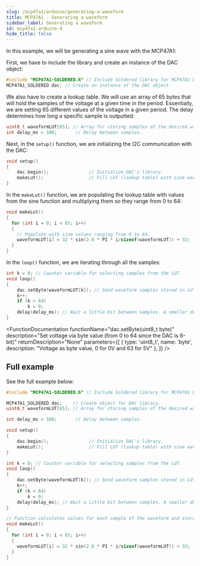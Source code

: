 ```yaml
---
slug: /mcp47a1/arduino/generating-a-waveform
title: MCP47A1 - Generating a waveform
sidebar_label: Generating a waveform
id: mcp47a1-arduino-4
hide_title: false
---
```


In this example, we will be generating a sine wave with the MCP47A1:

First, we have to include the library and create an instance of the DAC object:

```cpp
#include "MCP47A1-SOLDERED.h" // Include Soldered library for MCP47A1 DAC.
MCP47A1_SOLDERED dac; // Create an instance of the DAC object.
```

We also have to create a lookup table. We will use an array of 65 bytes that will hold the samples of the voltage at a given time in the period. Essentially, we are setting 65 different values of the voltage in a given period. The delay determines how long a specific sample is outputted:

```cpp
uint8_t waveformLUT[65]; // Array for storing samples of the desired waveform.
int delay_ms = 100;       // Delay between samples.
```

Next, in the `setup()` function, we are initializing the I2C communication with the DAC:

```cpp
void setup()
{
    dac.begin();               // Initialize DAC's library.
    makeLut();                 // Fill LUT (lookup table) with sine wave values.
}
```

<FunctionDocumentation
  functionName="dac.begin()"
  description="Initializes the I/O DAC via I2C"
  returnDescription="None"
  parameters={[]}
/>

In the `makeLut()` function, we are populating the lookup table with values from the sine function and multiplying them so they range from 0 to 64:

```cpp
void makeLut()
{
  for (int i = 0; i < 65; i++)
  {
    // Populate with sine values ranging from 0 to 64.
    waveformLUT[i] = 32 * sin(2.0 * PI * i/sizeof(waveformLUT)) + 32;
  }
}
```

In the `loop()` function, we are iterating through all the samples:

```cpp
int k = 0; // Counter variable for selecting samples from the LUT.
void loop()
{
    dac.setByte(waveformLUT[k]); // Send waveform samples stored in LUT one by one to the DAC.
    k++;
    if (k > 64)
        k = 0;
    delay(delay_ms); // Wait a little bit between samples. A smaller delay produces a higher frequency for the generated signal.
}
```

<FunctionDocumentation
  functionName="dac.setByte(uint8_t byte)"
  description="Set voltage via byte value (from 0 to 64 since the DAC is 6-bit)"
  returnDescription="None"
  parameters={[ 
    { type: 'uint8_t', name: 'byte', description: "Voltage as byte value, 0 for 0V and 63 for 5V" },
  ]}
/>

## Full example

See the full example below:

```cpp
#include "MCP47A1-SOLDERED.h" // Include Soldered library for MCP47A1 DAC.

MCP47A1_SOLDERED dac;    // Create object for DAC library.
uint8_t waveformLUT[65]; // Array for storing samples of the desired waveform.

int delay_ms = 100;       // Delay between samples.

void setup()
{
    dac.begin();               // Initialize DAC's library.
    makeLut();                 // Fill LUT (lookup table) with sine wave values.
}

int k = 0; // Counter variable for selecting samples from the LUT.
void loop()
{
    dac.setByte(waveformLUT[k]); // Send waveform samples stored in LUT one by one to the DAC.
    k++;
    if (k > 64)
        k = 0;
    delay(delay_ms); // Wait a little bit between samples. A smaller delay produces a higher frequency for the generated signal.
}

// Function calculates values for each sample of the waveform and stores those values in the LUT.
void makeLut()
{
  for (int i = 0; i < 65; i++)
  {
    waveformLUT[i] = 32 * sin(2.0 * PI * i/sizeof(waveformLUT)) + 32;
  }
}
```